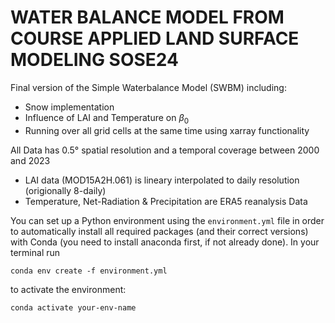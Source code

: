 # WATER BALANCE MODEL FROM COURSE APPLIED LAND SURFACE MODELING SOSE24

Final version of the Simple Waterbalance Model (SWBM) including:

* Snow implementation
* Influence of LAI and Temperature on $\beta_0$
* Running over all grid cells at the same time using xarray functionality

All Data has 0.5° spatial resolution and a temporal coverage between 2000 and 2023

* LAI data (MOD15A2H.061) is lineary interpolated to daily resolution (origionally 8-daily)
* Temperature, Net-Radiation & Precipitation are ERA5 reanalysis Data

You can set up a Python environment using the `environment.yml` file in order to automatically install all required packages (and their correct versions) with Conda (you need to install anaconda first, if not already done). In your terminal run

```
conda env create -f environment.yml
```

to activate the environment:

```
conda activate your-env-name
```

